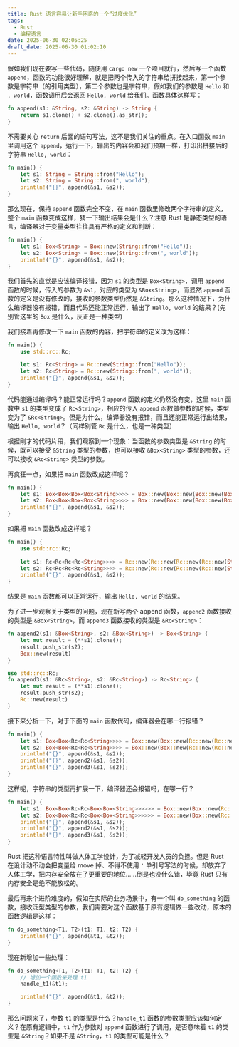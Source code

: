 ```yaml
---
title: Rust 语言容易让新手困惑的一个“过度优化”
tags:
  - Rust
  - 编程语言
date: 2025-06-30 02:05:25
draft_date: 2025-06-30 01:02:10
---
```



假如我们现在要写一些代码，随便用 `cargo new` 一个项目就行，然后写一个函数 `append`，函数的功能很好理解，就是把两个传入的字符串给拼接起来，第一个参数是字符串（的引用类型），第二个参数也是字符串，假如我们的参数是 `Hello` 和 `, world`，函数调用后会返回 `Hello, world` 给我们。函数具体这样写：

```rust
fn append(s1: &String, s2: &String) -> String {
    return s1.clone() + s2.clone().as_str();
}
```

不需要关心 `return` 后面的语句写法，这不是我们关注的重点。在入口函数 `main` 里调用这个 `append`，运行一下，输出的内容会和我们预期一样，打印出拼接后的字符串 `Hello, world`：

```rust
fn main() {
    let s1: String = String::from("Hello");
    let s2: String = String::from(", world");
    println!("{}", append(&s1, &s2));
}
```

那么现在，保持 `append` 函数完全不变，在 `main` 函数里修改两个字符串的定义，整个 `main` 函数变成这样，猜一下输出结果会是什么？注意 Rust 是静态类型的语言，编译器对于变量类型往往具有严格的定义和判断：

```rust
fn main() {
    let s1: Box<String> = Box::new(String::from("Hello"));
    let s2: Box<String> = Box::new(String::from(", world"));
    println!("{}", append(&s1, &s2));
}
```

我们首先的直觉是应该编译报错，因为 `s1` 的类型是 `Box<String>`，调用 `append` 函数的时候，传入的参数为 `&s1`，对应的类型为 `&Box<String>`，而显然 `append` 函数的定义是没有修改的，接收的参数类型仍然是 `&String`。那么这种情况下，为什么编译器没有报错，而且代码还能正常运行，输出了 `Hello, world` 的结果？(先别管这里的 `Box` 是什么，反正是一种类型)

我们接着再修改一下 `main` 函数的内容，把字符串的定义改为这样：

```rust
fn main() {
    use std::rc::Rc;

    let s1: Rc<String> = Rc::new(String::from("Hello"));
    let s2: Rc<String> = Rc::new(String::from(", world"));
    println!("{}", append(&s1, &s2));
}
```

代码能通过编译吗？能正常运行吗？`append` 函数的定义仍然没有变，这里 `main` 函数中 `s1` 的类型变成了 `Rc<String>`，相应的传入 `append` 函数做参数的时候，类型变为了 `&Rc<String>`。但是为什么，编译器没有报错，而且还能正常运行出结果，输出 `Hello, world`？（同样别管 `Rc` 是什么，也是一种类型）

根据刚才的代码片段，我们观察到一个现象：当函数的参数类型是 `&String` 的时候，既可以接受 `&String` 类型的参数，也可以接收 `&Box<String>` 类型的参数，还可以接收 `&Rc<String>` 类型的参数。

再疯狂一点，如果把 `main` 函数改成这样呢？

```rust
fn main() {
    let s1: Box<Box<Box<Box<String>>>> = Box::new(Box::new(Box::new(Box::new(String::from("Hello")))));
    let s2: Box<Box<Box<Box<String>>>> = Box::new(Box::new(Box::new(Box::new(String::from(", world")))));
    println!("{}", append(&s1, &s2));
}
```

如果把 `main` 函数改成这样呢？

```rust
fn main() {
    use std::rc::Rc;
    
    let s1: Rc<Rc<Rc<Rc<String>>>> = Rc::new(Rc::new(Rc::new(Rc::new(String::from("hello")))));
    let s2: Rc<Rc<Rc<Rc<String>>>> = Rc::new(Rc::new(Rc::new(Rc::new(String::from(", world")))));
    println!("{}", append(&s1, &s2));
}
```

结果是 `main` 函数都可以正常运行，输出 `Hello, world` 的结果。

为了进一步观察关于类型的问题，现在新写两个 append 函数，`append2` 函数接收的类型是 `&Box<String>`，而 `append3` 函数接收的类型是 `&Rc<String>`：

```rust
fn append2(s1: &Box<String>, s2: &Box<String>) -> Box<String> {
    let mut result = (**s1).clone();
    result.push_str(s2);
    Box::new(result)
}

use std::rc::Rc;
fn append3(s1: &Rc<String>, s2: &Rc<String>) -> Rc<String> {
    let mut result = (**s1).clone();
    result.push_str(s2);
    Rc::new(result)
}
```

接下来分析一下，对于下面的 `main` 函数代码，编译器会在哪一行报错？

```rust
fn main() {
    let s1: Box<Box<Rc<Rc<String>>>> = Box::new(Box::new(Rc::new(Rc::new(String::from("hello")))));
    let s2: Box<Box<Rc<Rc<String>>>> = Box::new(Box::new(Rc::new(Rc::new(String::from(", world")))));
    println!("{}", append(&s1, &s2));
    println!("{}", append2(&s1, &s2));
    println!("{}", append3(&s1, &s2));
}
```

这样呢，字符串的类型再扩展一下，编译器还会报错吗，在哪一行？

```rust
fn main() {
    let s1: Box<Box<Rc<Rc<Box<Box<String>>>>>> = Box::new(Box::new(Rc::new(Rc::new(Box::new(Box::new(String::from("hello")))))));
    let s2: Box<Box<Rc<Rc<Box<Box<String>>>>>> = Box::new(Box::new(Rc::new(Rc::new(Box::new(Box::new(String::from(", world")))))));
    println!("{}", append(&s1, &s2));
    println!("{}", append2(&s1, &s2));
    println!("{}", append3(&s1, &s2));
}
```

Rust 把这种语言特性叫做人体工学设计，为了减轻开发人员的负担。但是 Rust 在设计动不动会把变量给 move 掉、不得不使用 `'` 单引号写法的时候，却放弃了人体工学，把内存安全放在了更重要的地位……倒是也没什么错，毕竟 Rust 只有内存安全是绝不能放松的。

最后再来个进阶难度的，假如在实际的业务场景中，有一个叫 `do_something` 的函数，接收泛型类型的参数，我们需要对这个函数基于原有逻辑做一些改动，原本的函数逻辑是这样：

```rust
fn do_something<T1, T2>(t1: T1, t2: T2) {
    println!("{}", append(&t1, &t2));
}
```

现在新增加一些处理：

```rust
fn do_something<T1, T2>(t1: T1, t2: T2) {
    // 增加一个函数来处理 t1
    handle_t1(&t1);  

    println!("{}", append(&t1, &t2));
}
```

那么问题来了，参数 `t1` 的类型是什么？`handle_t1` 函数的参数类型应该如何定义？在原有逻辑中，`t1` 作为参数对 `append` 函数进行了调用，是否意味着 `t1` 的类型是 `&String`？如果不是 `&String`，`t1` 的类型可能是什么？




